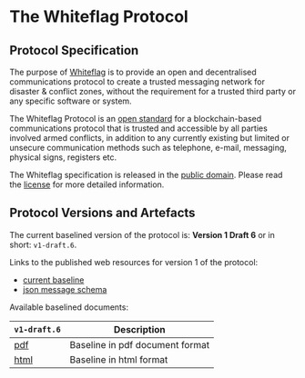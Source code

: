 # The Whiteflag Protocol

## Protocol Specification

The purpose of [Whiteflag](https://www.whiteflagprotocol.org/)
is to provide an open and decentralised communications protocol to create
a trusted messaging network for disaster & conflict zones, without the
requirement for a trusted third party or any specific software or system.

The Whiteflag Protocol is an [open standard](https://en.wikipedia.org/wiki/Open_standard)
for a blockchain-based communications protocol that is trusted and accessible
by all parties involved armed conflicts, in addition to any currently existing
but limited or unsecure communication methods such as telephone, e-mail,
messaging, physical signs, registers etc.

The Whiteflag specification is released in the [public domain](https://en.wikipedia.org/wiki/Public_domain).
Please read the [license](license.md) for more detailed information.

## Protocol Versions and Artefacts

The current baselined version of the protocol is:
**Version 1 Draft 6** or in short: `v1-draft.6`.

Links to the published web resources for version 1 of the protocol:

* [current baseline](v1/)
* [json message schema](v1/wf-message.schema.json)

Available baselined documents:

|`v1-draft.6`                                   |Description
|------------                                   |---------------------------------
|[pdf](WhiteflagSpecification-v1-draft.6.pdf)   | Baseline in pdf document format
|[html](WhiteflagSpecification-v1-draft.6.html) | Baseline in html format
